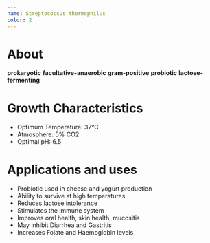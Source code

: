 ```yaml
---
name: Streptococcus thermophilus
color: 2
---
```

# About
**prokaryotic** **facultative-anaerobic** **gram-positive** **probiotic** **lactose-fermenting**

# Growth Characteristics
- Optimum Temperature: 37°C
- Atmosphere: 5% CO2
- Optimal pH: 6.5

# Applications and uses
- Probiotic used in cheese and yogurt production
- Ability to survive at high temperatures
- Reduces lactose intolerance
- Stimulates the immune system
- Improves oral health, skin health, mucositis
- May inhibit Diarrhea and Gastritis
- Increases Folate and Haemoglobin levels
